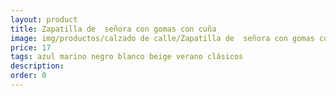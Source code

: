 ```yaml
---
layout: product
title: Zapatilla de  señora con gomas con cuña  
image: img/productos/calzado de calle/Zapatilla de  señora con gomas con cuña  =17=azul marino negro blanco beige verano clásicos.webp
price: 17
tags: azul marino negro blanco beige verano clásicos
description: 
order: 0
---
```

